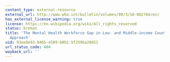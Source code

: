 ```yaml
---
content_type: external-resource
external_url: http://www.who.int/bulletin/volumes/89/3/10-082784/en/
has_external_license_warning: true
license: https://en.wikipedia.org/wiki/All_rights_reserved
status: broken
title: 'The Mental Health Workforce Gap in Low- and Middle-income Countries: A Needs-based
  Approach'
uid: 83ee8e93-8465-4509-b8b2-5f259ba20451
url_status_code: 404
wayback_url: ''
---
```

